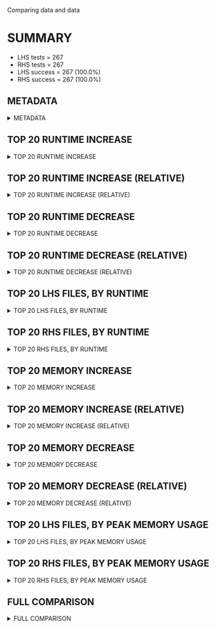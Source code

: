 Comparing data and data


# SUMMARY
- LHS tests = 267
- RHS tests = 267
- LHS success = 267  (100.0%)
- RHS success = 267  (100.0%)


## METADATA

<details><summary>METADATA</summary>

# LHS
<pre>
Ramon benchmark for Z3
-
Job description: 
Job tag: smt-sls-ufnia-sat
Z3 repo: https://github.com/Z3Prover/z3
Z3 commit: 04d0e9492b0066675c75fc5fb1df6b23b79607e5
Z3 branch: master
Z3 options: "-T:60 -v:2 -st tactic.default_tactic="(then simplify propagate-values solve-eqs simplify sls-smt)" model_validate=true sls.arith_use_clausal_lookahead=true"
Z3 inputs: inputs/QF_UFNIA_SAT
Z3 commit message: set log level of revert repair down to 3

Signed-off-by: Nikolaj Bjorner <nbjorner@microsoft.com>

</pre>
# RHS
<pre>
Ramon benchmark for Z3
-
Job description: 
Job tag: smt-sls-ufnia-sat
Z3 repo: https://github.com/Z3Prover/z3
Z3 commit: 04d0e9492b0066675c75fc5fb1df6b23b79607e5
Z3 branch: master
Z3 options: "-T:60 -v:2 -st tactic.default_tactic="(then simplify propagate-values solve-eqs simplify sls-smt)" model_validate=true sls.arith_use_clausal_lookahead=true"
Z3 inputs: inputs/QF_UFNIA_SAT
Z3 commit message: set log level of revert repair down to 3

Signed-off-by: Nikolaj Bjorner <nbjorner@microsoft.com>

</pre>
</details>


## TOP 20 RUNTIME INCREASE

<details><summary>TOP 20 RUNTIME INCREASE</summary>

|FILE                                                                                        |TIME_L     |TIME_R     |DIFF(s)    |DIFF(%)|
|-------------|-------------:|-------------:|--------------:|------------:|
|00002.smt2                                                                                  |   0.008s  |   0.008s  |   0.000s  | 0.0%|
|00003.smt2                                                                                  |   0.007s  |   0.007s  |   0.000s  | 0.0%|
|00005.smt2                                                                                  |   0.006s  |   0.006s  |   0.000s  | 0.0%|
|00018.smt2                                                                                  |   0.075s  |   0.075s  |   0.000s  | 0.0%|
|00020.smt2                                                                                  |   0.008s  |   0.008s  |   0.000s  | 0.0%|
|00035.smt2                                                                                  |   0.009s  |   0.009s  |   0.000s  | 0.0%|
|00085.smt2                                                                                  |   0.009s  |   0.009s  |   0.000s  | 0.0%|
|00102.smt2                                                                                  |   0.020s  |   0.020s  |   0.000s  | 0.0%|
|00104.smt2                                                                                  |   0.018s  |   0.018s  |   0.000s  | 0.0%|
|00105.smt2                                                                                  |   0.021s  |   0.021s  |   0.000s  | 0.0%|
|00149.smt2                                                                                  |   0.010s  |   0.010s  |   0.000s  | 0.0%|
|00194.smt2                                                                                  |   0.011s  |   0.011s  |   0.000s  | 0.0%|
|00235.smt2                                                                                  |   0.006s  |   0.006s  |   0.000s  | 0.0%|
|00243.smt2                                                                                  |   0.008s  |   0.008s  |   0.000s  | 0.0%|
|00247.smt2                                                                                  |   0.009s  |   0.009s  |   0.000s  | 0.0%|
|00249.smt2                                                                                  |   0.014s  |   0.014s  |   0.000s  | 0.0%|
|00251.smt2                                                                                  |   0.011s  |   0.011s  |   0.000s  | 0.0%|
|00294.smt2                                                                                  |   0.008s  |   0.008s  |   0.000s  | 0.0%|
|00304.smt2                                                                                  |   0.139s  |   0.139s  |   0.000s  | 0.0%|
|00314.smt2                                                                                  |   0.012s  |   0.012s  |   0.000s  | 0.0%|
</details>


## TOP 20 RUNTIME INCREASE (RELATIVE)

<details><summary>TOP 20 RUNTIME INCREASE (RELATIVE)</summary>

|FILE                                                                                        |TIME_L     |TIME_R     |DIFF(s)    |DIFF(%)|
|-------------|-------------:|-------------:|--------------:|------------:|
|00002.smt2                                                                                  |   0.008s  |   0.008s  |   0.000s  | 0.0%|
|00003.smt2                                                                                  |   0.007s  |   0.007s  |   0.000s  | 0.0%|
|00005.smt2                                                                                  |   0.006s  |   0.006s  |   0.000s  | 0.0%|
|00018.smt2                                                                                  |   0.075s  |   0.075s  |   0.000s  | 0.0%|
|00020.smt2                                                                                  |   0.008s  |   0.008s  |   0.000s  | 0.0%|
|00035.smt2                                                                                  |   0.009s  |   0.009s  |   0.000s  | 0.0%|
|00085.smt2                                                                                  |   0.009s  |   0.009s  |   0.000s  | 0.0%|
|00102.smt2                                                                                  |   0.020s  |   0.020s  |   0.000s  | 0.0%|
|00104.smt2                                                                                  |   0.018s  |   0.018s  |   0.000s  | 0.0%|
|00105.smt2                                                                                  |   0.021s  |   0.021s  |   0.000s  | 0.0%|
|00149.smt2                                                                                  |   0.010s  |   0.010s  |   0.000s  | 0.0%|
|00194.smt2                                                                                  |   0.011s  |   0.011s  |   0.000s  | 0.0%|
|00235.smt2                                                                                  |   0.006s  |   0.006s  |   0.000s  | 0.0%|
|00243.smt2                                                                                  |   0.008s  |   0.008s  |   0.000s  | 0.0%|
|00247.smt2                                                                                  |   0.009s  |   0.009s  |   0.000s  | 0.0%|
|00249.smt2                                                                                  |   0.014s  |   0.014s  |   0.000s  | 0.0%|
|00251.smt2                                                                                  |   0.011s  |   0.011s  |   0.000s  | 0.0%|
|00294.smt2                                                                                  |   0.008s  |   0.008s  |   0.000s  | 0.0%|
|00304.smt2                                                                                  |   0.139s  |   0.139s  |   0.000s  | 0.0%|
|00314.smt2                                                                                  |   0.012s  |   0.012s  |   0.000s  | 0.0%|
</details>


## TOP 20 RUNTIME DECREASE

<details><summary>TOP 20 RUNTIME DECREASE</summary>

|FILE                                                                                        |TIME_L     |TIME_R     |DIFF(s)    |DIFF(%)|
|-------------|-------------:|-------------:|--------------:|------------:|
|00002.smt2                                                                                  |   0.008s  |   0.008s  |   0.000s  | 0.0%|
|00003.smt2                                                                                  |   0.007s  |   0.007s  |   0.000s  | 0.0%|
|00005.smt2                                                                                  |   0.006s  |   0.006s  |   0.000s  | 0.0%|
|00018.smt2                                                                                  |   0.075s  |   0.075s  |   0.000s  | 0.0%|
|00020.smt2                                                                                  |   0.008s  |   0.008s  |   0.000s  | 0.0%|
|00035.smt2                                                                                  |   0.009s  |   0.009s  |   0.000s  | 0.0%|
|00085.smt2                                                                                  |   0.009s  |   0.009s  |   0.000s  | 0.0%|
|00102.smt2                                                                                  |   0.020s  |   0.020s  |   0.000s  | 0.0%|
|00104.smt2                                                                                  |   0.018s  |   0.018s  |   0.000s  | 0.0%|
|00105.smt2                                                                                  |   0.021s  |   0.021s  |   0.000s  | 0.0%|
|00149.smt2                                                                                  |   0.010s  |   0.010s  |   0.000s  | 0.0%|
|00194.smt2                                                                                  |   0.011s  |   0.011s  |   0.000s  | 0.0%|
|00235.smt2                                                                                  |   0.006s  |   0.006s  |   0.000s  | 0.0%|
|00243.smt2                                                                                  |   0.008s  |   0.008s  |   0.000s  | 0.0%|
|00247.smt2                                                                                  |   0.009s  |   0.009s  |   0.000s  | 0.0%|
|00249.smt2                                                                                  |   0.014s  |   0.014s  |   0.000s  | 0.0%|
|00251.smt2                                                                                  |   0.011s  |   0.011s  |   0.000s  | 0.0%|
|00294.smt2                                                                                  |   0.008s  |   0.008s  |   0.000s  | 0.0%|
|00304.smt2                                                                                  |   0.139s  |   0.139s  |   0.000s  | 0.0%|
|00314.smt2                                                                                  |   0.012s  |   0.012s  |   0.000s  | 0.0%|
</details>


## TOP 20 RUNTIME DECREASE (RELATIVE)

<details><summary>TOP 20 RUNTIME DECREASE (RELATIVE)</summary>

|FILE                                                                                        |TIME_L     |TIME_R     |DIFF(s)    |DIFF(%)|
|-------------|-------------:|-------------:|--------------:|------------:|
|00002.smt2                                                                                  |   0.008s  |   0.008s  |   0.000s  | 0.0%|
|00003.smt2                                                                                  |   0.007s  |   0.007s  |   0.000s  | 0.0%|
|00005.smt2                                                                                  |   0.006s  |   0.006s  |   0.000s  | 0.0%|
|00018.smt2                                                                                  |   0.075s  |   0.075s  |   0.000s  | 0.0%|
|00020.smt2                                                                                  |   0.008s  |   0.008s  |   0.000s  | 0.0%|
|00035.smt2                                                                                  |   0.009s  |   0.009s  |   0.000s  | 0.0%|
|00085.smt2                                                                                  |   0.009s  |   0.009s  |   0.000s  | 0.0%|
|00102.smt2                                                                                  |   0.020s  |   0.020s  |   0.000s  | 0.0%|
|00104.smt2                                                                                  |   0.018s  |   0.018s  |   0.000s  | 0.0%|
|00105.smt2                                                                                  |   0.021s  |   0.021s  |   0.000s  | 0.0%|
|00149.smt2                                                                                  |   0.010s  |   0.010s  |   0.000s  | 0.0%|
|00194.smt2                                                                                  |   0.011s  |   0.011s  |   0.000s  | 0.0%|
|00235.smt2                                                                                  |   0.006s  |   0.006s  |   0.000s  | 0.0%|
|00243.smt2                                                                                  |   0.008s  |   0.008s  |   0.000s  | 0.0%|
|00247.smt2                                                                                  |   0.009s  |   0.009s  |   0.000s  | 0.0%|
|00249.smt2                                                                                  |   0.014s  |   0.014s  |   0.000s  | 0.0%|
|00251.smt2                                                                                  |   0.011s  |   0.011s  |   0.000s  | 0.0%|
|00294.smt2                                                                                  |   0.008s  |   0.008s  |   0.000s  | 0.0%|
|00304.smt2                                                                                  |   0.139s  |   0.139s  |   0.000s  | 0.0%|
|00314.smt2                                                                                  |   0.012s  |   0.012s  |   0.000s  | 0.0%|
</details>


## TOP 20 LHS FILES, BY RUNTIME

<details><summary>TOP 20 LHS FILES, BY RUNTIME</summary>

|FILE                                                                                       |TIME     |MEM        |
|------------|----------:|---------:|
|int_check_eq_bvshl0_rtl.smt2                                                               |  60.071s |19.048MiB|
|int_check_ne_bvudiv0_ltr_inv_g.smt2                                                        |  60.017s |18.8MiB|
|int_check_bvule_bvashr1_ltr_inv_g.smt2                                                     |  60.004s |19.068MiB|
|int_check_bvult_bvashr0_ltr_inv_g.smt2                                                     |  60.003s |19.072MiB|
|qf_muldivrem_876_values_0.smt2                                                             |  60.003s |19.056MiB|
|int_check_bvslt_bvand_rtl.smt2                                                             |  60.002s |18.808MiB|
|int_check_bvsge_bvurem1_rtl.smt2                                                           |  60.002s |18.888MiB|
|int_check_bvugt_bvlshr1_rtl.smt2                                                           |  60.002s |18.788MiB|
|int_check_bvult_bvlshr1_ltr_inv_g.smt2                                                     |  60.001s |18.768MiB|
|int_check_ne_bvurem0_ltr_inv_g.smt2                                                        |  60.001s |18.904MiB|
|int_check_bvsge_bvashr0_rtl.smt2                                                           |  60.001s |18.916MiB|
|int_check_bvslt_bvshl0_rtl.smt2                                                            |  60.000s |18.844MiB|
|int_check_bvsgt_bvmul_rtl.smt2                                                             |  60.000s |18.856MiB|
|qf_Select_740_values_0.smt2                                                                |  60.000s |18.82MiB|
|qf_AndOrXor_732-2_values_0.smt2                                                            |  60.000s |19.012MiB|
|int_check_bvslt_bvlshr1_ltr_inv_g.smt2                                                     |  60.000s |19.072MiB|
|int_check_bvsge_bvadd_ltr_inv_r.smt2                                                       |  60.000s |18.82MiB|
|int_check_bvsgt_bvashr1_rtl.smt2                                                           |  60.000s |18.868MiB|
|int_check_bvsge_bvurem0_ltr_inv_g.smt2                                                     |  60.000s |18.788MiB|
|qf_Select_433_values_0.smt2                                                                |  60.000s |19.036MiB|
</details>


## TOP 20 RHS FILES, BY RUNTIME

<details><summary>TOP 20 RHS FILES, BY RUNTIME</summary>

|FILE                                                                                       |TIME     |MEM        |
|------------|----------:|---------:|
|int_check_eq_bvshl0_rtl.smt2                                                               |  60.071s |19.048MiB|
|int_check_ne_bvudiv0_ltr_inv_g.smt2                                                        |  60.017s |18.8MiB|
|int_check_bvule_bvashr1_ltr_inv_g.smt2                                                     |  60.004s |19.068MiB|
|int_check_bvult_bvashr0_ltr_inv_g.smt2                                                     |  60.003s |19.072MiB|
|qf_muldivrem_876_values_0.smt2                                                             |  60.003s |19.056MiB|
|int_check_bvslt_bvand_rtl.smt2                                                             |  60.002s |18.808MiB|
|int_check_bvsge_bvurem1_rtl.smt2                                                           |  60.002s |18.888MiB|
|int_check_bvugt_bvlshr1_rtl.smt2                                                           |  60.002s |18.788MiB|
|int_check_bvult_bvlshr1_ltr_inv_g.smt2                                                     |  60.001s |18.768MiB|
|int_check_ne_bvurem0_ltr_inv_g.smt2                                                        |  60.001s |18.904MiB|
|int_check_bvsge_bvashr0_rtl.smt2                                                           |  60.001s |18.916MiB|
|int_check_bvslt_bvshl0_rtl.smt2                                                            |  60.000s |18.844MiB|
|int_check_bvsgt_bvmul_rtl.smt2                                                             |  60.000s |18.856MiB|
|qf_Select_740_values_0.smt2                                                                |  60.000s |18.82MiB|
|qf_AndOrXor_732-2_values_0.smt2                                                            |  60.000s |19.012MiB|
|int_check_bvslt_bvlshr1_ltr_inv_g.smt2                                                     |  60.000s |19.072MiB|
|int_check_bvsge_bvadd_ltr_inv_r.smt2                                                       |  60.000s |18.82MiB|
|int_check_bvsgt_bvashr1_rtl.smt2                                                           |  60.000s |18.868MiB|
|int_check_bvsge_bvurem0_ltr_inv_g.smt2                                                     |  60.000s |18.788MiB|
|qf_Select_433_values_0.smt2                                                                |  60.000s |19.036MiB|
</details>


## TOP 20 MEMORY INCREASE

<details><summary>TOP 20 MEMORY INCREASE</summary>

|FILE                                                                                        |MEM_L         |MEM_R         |DIFF            |DIFF(%)|
|-------------|-------------:|-------------:|--------------:|------------:|
|00002.smt2                                                                                  |18.9MiB|18.9MiB|0B| 0.0%|
|00003.smt2                                                                                  |18.38MiB|18.38MiB|0B| 0.0%|
|00005.smt2                                                                                  |18.488MiB|18.488MiB|0B| 0.0%|
|00018.smt2                                                                                  |22.408MiB|22.408MiB|0B| 0.0%|
|00020.smt2                                                                                  |18.892MiB|18.892MiB|0B| 0.0%|
|00035.smt2                                                                                  |18.768MiB|18.768MiB|0B| 0.0%|
|00085.smt2                                                                                  |18.5MiB|18.5MiB|0B| 0.0%|
|00102.smt2                                                                                  |18.764MiB|18.764MiB|0B| 0.0%|
|00104.smt2                                                                                  |19.82MiB|19.82MiB|0B| 0.0%|
|00105.smt2                                                                                  |20.116MiB|20.116MiB|0B| 0.0%|
|00149.smt2                                                                                  |18.892MiB|18.892MiB|0B| 0.0%|
|00194.smt2                                                                                  |19.236MiB|19.236MiB|0B| 0.0%|
|00235.smt2                                                                                  |18.496MiB|18.496MiB|0B| 0.0%|
|00243.smt2                                                                                  |18.476MiB|18.476MiB|0B| 0.0%|
|00247.smt2                                                                                  |18.512MiB|18.512MiB|0B| 0.0%|
|00249.smt2                                                                                  |19.456MiB|19.456MiB|0B| 0.0%|
|00251.smt2                                                                                  |19.092MiB|19.092MiB|0B| 0.0%|
|00294.smt2                                                                                  |18.68MiB|18.68MiB|0B| 0.0%|
|00304.smt2                                                                                  |21.024MiB|21.024MiB|0B| 0.0%|
|00314.smt2                                                                                  |19.788MiB|19.788MiB|0B| 0.0%|
</details>


## TOP 20 MEMORY INCREASE (RELATIVE)

<details><summary>TOP 20 MEMORY INCREASE (RELATIVE)</summary>

|FILE                                                                                        |MEM_L         |MEM_R         |DIFF            |DIFF(%)|
|-------------|-------------:|-------------:|--------------:|------------:|
|00002.smt2                                                                                  |18.9MiB|18.9MiB|0B| 0.0%|
|00003.smt2                                                                                  |18.38MiB|18.38MiB|0B| 0.0%|
|00005.smt2                                                                                  |18.488MiB|18.488MiB|0B| 0.0%|
|00018.smt2                                                                                  |22.408MiB|22.408MiB|0B| 0.0%|
|00020.smt2                                                                                  |18.892MiB|18.892MiB|0B| 0.0%|
|00035.smt2                                                                                  |18.768MiB|18.768MiB|0B| 0.0%|
|00085.smt2                                                                                  |18.5MiB|18.5MiB|0B| 0.0%|
|00102.smt2                                                                                  |18.764MiB|18.764MiB|0B| 0.0%|
|00104.smt2                                                                                  |19.82MiB|19.82MiB|0B| 0.0%|
|00105.smt2                                                                                  |20.116MiB|20.116MiB|0B| 0.0%|
|00149.smt2                                                                                  |18.892MiB|18.892MiB|0B| 0.0%|
|00194.smt2                                                                                  |19.236MiB|19.236MiB|0B| 0.0%|
|00235.smt2                                                                                  |18.496MiB|18.496MiB|0B| 0.0%|
|00243.smt2                                                                                  |18.476MiB|18.476MiB|0B| 0.0%|
|00247.smt2                                                                                  |18.512MiB|18.512MiB|0B| 0.0%|
|00249.smt2                                                                                  |19.456MiB|19.456MiB|0B| 0.0%|
|00251.smt2                                                                                  |19.092MiB|19.092MiB|0B| 0.0%|
|00294.smt2                                                                                  |18.68MiB|18.68MiB|0B| 0.0%|
|00304.smt2                                                                                  |21.024MiB|21.024MiB|0B| 0.0%|
|00314.smt2                                                                                  |19.788MiB|19.788MiB|0B| 0.0%|
</details>


## TOP 20 MEMORY DECREASE

<details><summary>TOP 20 MEMORY DECREASE</summary>

|FILE                                                                                        |MEM_L         |MEM_R         |DIFF            |DIFF(%)|
|-------------|-------------:|-------------:|--------------:|------------:|
|00002.smt2                                                                                  |18.9MiB|18.9MiB|0B| 0.0%|
|00003.smt2                                                                                  |18.38MiB|18.38MiB|0B| 0.0%|
|00005.smt2                                                                                  |18.488MiB|18.488MiB|0B| 0.0%|
|00018.smt2                                                                                  |22.408MiB|22.408MiB|0B| 0.0%|
|00020.smt2                                                                                  |18.892MiB|18.892MiB|0B| 0.0%|
|00035.smt2                                                                                  |18.768MiB|18.768MiB|0B| 0.0%|
|00085.smt2                                                                                  |18.5MiB|18.5MiB|0B| 0.0%|
|00102.smt2                                                                                  |18.764MiB|18.764MiB|0B| 0.0%|
|00104.smt2                                                                                  |19.82MiB|19.82MiB|0B| 0.0%|
|00105.smt2                                                                                  |20.116MiB|20.116MiB|0B| 0.0%|
|00149.smt2                                                                                  |18.892MiB|18.892MiB|0B| 0.0%|
|00194.smt2                                                                                  |19.236MiB|19.236MiB|0B| 0.0%|
|00235.smt2                                                                                  |18.496MiB|18.496MiB|0B| 0.0%|
|00243.smt2                                                                                  |18.476MiB|18.476MiB|0B| 0.0%|
|00247.smt2                                                                                  |18.512MiB|18.512MiB|0B| 0.0%|
|00249.smt2                                                                                  |19.456MiB|19.456MiB|0B| 0.0%|
|00251.smt2                                                                                  |19.092MiB|19.092MiB|0B| 0.0%|
|00294.smt2                                                                                  |18.68MiB|18.68MiB|0B| 0.0%|
|00304.smt2                                                                                  |21.024MiB|21.024MiB|0B| 0.0%|
|00314.smt2                                                                                  |19.788MiB|19.788MiB|0B| 0.0%|
</details>


## TOP 20 MEMORY DECREASE (RELATIVE)

<details><summary>TOP 20 MEMORY DECREASE (RELATIVE)</summary>

|FILE                                                                                        |MEM_L         |MEM_R         |DIFF            |DIFF(%)|
|-------------|-------------:|-------------:|--------------:|------------:|
|00002.smt2                                                                                  |18.9MiB|18.9MiB|0B| 0.0%|
|00003.smt2                                                                                  |18.38MiB|18.38MiB|0B| 0.0%|
|00005.smt2                                                                                  |18.488MiB|18.488MiB|0B| 0.0%|
|00018.smt2                                                                                  |22.408MiB|22.408MiB|0B| 0.0%|
|00020.smt2                                                                                  |18.892MiB|18.892MiB|0B| 0.0%|
|00035.smt2                                                                                  |18.768MiB|18.768MiB|0B| 0.0%|
|00085.smt2                                                                                  |18.5MiB|18.5MiB|0B| 0.0%|
|00102.smt2                                                                                  |18.764MiB|18.764MiB|0B| 0.0%|
|00104.smt2                                                                                  |19.82MiB|19.82MiB|0B| 0.0%|
|00105.smt2                                                                                  |20.116MiB|20.116MiB|0B| 0.0%|
|00149.smt2                                                                                  |18.892MiB|18.892MiB|0B| 0.0%|
|00194.smt2                                                                                  |19.236MiB|19.236MiB|0B| 0.0%|
|00235.smt2                                                                                  |18.496MiB|18.496MiB|0B| 0.0%|
|00243.smt2                                                                                  |18.476MiB|18.476MiB|0B| 0.0%|
|00247.smt2                                                                                  |18.512MiB|18.512MiB|0B| 0.0%|
|00249.smt2                                                                                  |19.456MiB|19.456MiB|0B| 0.0%|
|00251.smt2                                                                                  |19.092MiB|19.092MiB|0B| 0.0%|
|00294.smt2                                                                                  |18.68MiB|18.68MiB|0B| 0.0%|
|00304.smt2                                                                                  |21.024MiB|21.024MiB|0B| 0.0%|
|00314.smt2                                                                                  |19.788MiB|19.788MiB|0B| 0.0%|
</details>


## TOP 20 LHS FILES, BY PEAK MEMORY USAGE

<details><summary>TOP 20 LHS FILES, BY PEAK MEMORY USAGE</summary>

|FILE                                                                                       |TIME     |MEM        |
|------------|----------:|---------:|
|00793.smt2                                                                                 |   0.207s |54.168MiB|
|00413.smt2                                                                                 |   0.487s |35.648MiB|
|00402.smt2                                                                                 |   0.070s |23.184MiB|
|00018.smt2                                                                                 |   0.075s |22.408MiB|
|00304.smt2                                                                                 |   0.139s |21.024MiB|
|00415.smt2                                                                                 |   0.015s |20.564MiB|
|00105.smt2                                                                                 |   0.021s |20.116MiB|
|00428.smt2                                                                                 |   0.021s |20.004MiB|
|00104.smt2                                                                                 |   0.018s |19.82MiB|
|00314.smt2                                                                                 |   0.012s |19.788MiB|
|00379.smt2                                                                                 |   0.012s |19.672MiB|
|00249.smt2                                                                                 |   0.014s |19.456MiB|
|qf_Select_423_values_57.smt2                                                               |   0.011s |19.256MiB|
|00194.smt2                                                                                 |   0.011s |19.236MiB|
|int_check_bvslt_bvashr1_ltr_inv_g.smt2                                                     |  59.999s |19.108MiB|
|int_check_bvsgt_bvudiv0_rtl.smt2                                                           |  59.999s |19.092MiB|
|00251.smt2                                                                                 |   0.011s |19.092MiB|
|int_check_bvsle_bvashr1_ltr_inv_g.smt2                                                     |  59.995s |19.088MiB|
|int_check_bvsle_bvlshr1_ltr_inv_g.smt2                                                     |  59.963s |19.08MiB|
|int_check_bvslt_bvudiv1_rtl.smt2                                                           |  59.989s |19.076MiB|
</details>


## TOP 20 RHS FILES, BY PEAK MEMORY USAGE

<details><summary>TOP 20 RHS FILES, BY PEAK MEMORY USAGE</summary>

|FILE                                                                                       |TIME     |MEM        |
|------------|----------:|---------:|
|00793.smt2                                                                                 |   0.207s |54.168MiB|
|00413.smt2                                                                                 |   0.487s |35.648MiB|
|00402.smt2                                                                                 |   0.070s |23.184MiB|
|00018.smt2                                                                                 |   0.075s |22.408MiB|
|00304.smt2                                                                                 |   0.139s |21.024MiB|
|00415.smt2                                                                                 |   0.015s |20.564MiB|
|00105.smt2                                                                                 |   0.021s |20.116MiB|
|00428.smt2                                                                                 |   0.021s |20.004MiB|
|00104.smt2                                                                                 |   0.018s |19.82MiB|
|00314.smt2                                                                                 |   0.012s |19.788MiB|
|00379.smt2                                                                                 |   0.012s |19.672MiB|
|00249.smt2                                                                                 |   0.014s |19.456MiB|
|qf_Select_423_values_57.smt2                                                               |   0.011s |19.256MiB|
|00194.smt2                                                                                 |   0.011s |19.236MiB|
|int_check_bvslt_bvashr1_ltr_inv_g.smt2                                                     |  59.999s |19.108MiB|
|int_check_bvsgt_bvudiv0_rtl.smt2                                                           |  59.999s |19.092MiB|
|00251.smt2                                                                                 |   0.011s |19.092MiB|
|int_check_bvsle_bvashr1_ltr_inv_g.smt2                                                     |  59.995s |19.088MiB|
|int_check_bvsle_bvlshr1_ltr_inv_g.smt2                                                     |  59.963s |19.08MiB|
|int_check_bvslt_bvudiv1_rtl.smt2                                                           |  59.989s |19.076MiB|
</details>


## FULL COMPARISON

<details><summary>FULL COMPARISON</summary>

|FILE                                                                                        |TIME_L     |TIME_R     |DIFF(s)    |DIFF(%)|
|-------------|-------------:|-------------:|--------------:|------------:|
|00002.smt2                                                                                  |   0.008s  |   0.008s  |   0.000s  | 0.0%|
|00003.smt2                                                                                  |   0.007s  |   0.007s  |   0.000s  | 0.0%|
|00005.smt2                                                                                  |   0.006s  |   0.006s  |   0.000s  | 0.0%|
|00018.smt2                                                                                  |   0.075s  |   0.075s  |   0.000s  | 0.0%|
|00020.smt2                                                                                  |   0.008s  |   0.008s  |   0.000s  | 0.0%|
|00035.smt2                                                                                  |   0.009s  |   0.009s  |   0.000s  | 0.0%|
|00085.smt2                                                                                  |   0.009s  |   0.009s  |   0.000s  | 0.0%|
|00102.smt2                                                                                  |   0.020s  |   0.020s  |   0.000s  | 0.0%|
|00104.smt2                                                                                  |   0.018s  |   0.018s  |   0.000s  | 0.0%|
|00105.smt2                                                                                  |   0.021s  |   0.021s  |   0.000s  | 0.0%|
|00149.smt2                                                                                  |   0.010s  |   0.010s  |   0.000s  | 0.0%|
|00194.smt2                                                                                  |   0.011s  |   0.011s  |   0.000s  | 0.0%|
|00235.smt2                                                                                  |   0.006s  |   0.006s  |   0.000s  | 0.0%|
|00243.smt2                                                                                  |   0.008s  |   0.008s  |   0.000s  | 0.0%|
|00247.smt2                                                                                  |   0.009s  |   0.009s  |   0.000s  | 0.0%|
|00249.smt2                                                                                  |   0.014s  |   0.014s  |   0.000s  | 0.0%|
|00251.smt2                                                                                  |   0.011s  |   0.011s  |   0.000s  | 0.0%|
|00294.smt2                                                                                  |   0.008s  |   0.008s  |   0.000s  | 0.0%|
|00304.smt2                                                                                  |   0.139s  |   0.139s  |   0.000s  | 0.0%|
|00314.smt2                                                                                  |   0.012s  |   0.012s  |   0.000s  | 0.0%|
|00324.smt2                                                                                  |   0.009s  |   0.009s  |   0.000s  | 0.0%|
|00379.smt2                                                                                  |   0.012s  |   0.012s  |   0.000s  | 0.0%|
|00402.smt2                                                                                  |   0.070s  |   0.070s  |   0.000s  | 0.0%|
|00413.smt2                                                                                  |   0.487s  |   0.487s  |   0.000s  | 0.0%|
|00415.smt2                                                                                  |   0.015s  |   0.015s  |   0.000s  | 0.0%|
|00428.smt2                                                                                  |   0.021s  |   0.021s  |   0.000s  | 0.0%|
|00793.smt2                                                                                  |   0.207s  |   0.207s  |   0.000s  | 0.0%|
|00967.smt2                                                                                  |   0.006s  |   0.006s  |   0.000s  | 0.0%|
|01052.smt2                                                                                  |   0.007s  |   0.007s  |   0.000s  | 0.0%|
|int_check_bvsge_bvadd_ltr_inv_r.smt2                                                        |  60.000s  |  60.000s  |   0.000s  | 0.0%|
|int_check_bvsge_bvand_ltr_inv_g.smt2                                                        |   0.008s  |   0.008s  |   0.000s  | 0.0%|
|int_check_bvsge_bvand_rtl.smt2                                                              |   0.009s  |   0.009s  |   0.000s  | 0.0%|
|int_check_bvsge_bvashr0_ltr_inv_g.smt2                                                      |  59.997s  |  59.997s  |   0.000s  | 0.0%|
|int_check_bvsge_bvashr0_rtl.smt2                                                            |  60.001s  |  60.001s  |   0.000s  | 0.0%|
|int_check_bvsge_bvashr1_ltr_inv_g.smt2                                                      |  59.988s  |  59.988s  |   0.000s  | 0.0%|
|int_check_bvsge_bvlshr0_ltr_inv_r.smt2                                                      |  58.950s  |  58.950s  |   0.000s  | 0.0%|
|int_check_bvsge_bvlshr1_rtl.smt2                                                            |  59.987s  |  59.987s  |   0.000s  | 0.0%|
|int_check_bvsge_bvmul_rtl.smt2                                                              |  59.999s  |  59.999s  |   0.000s  | 0.0%|
|int_check_bvsge_bvnot_ltr_inv_g.smt2                                                        |   0.008s  |   0.008s  |   0.000s  | 0.0%|
|int_check_bvsge_bvor_ltr_inv_g.smt2                                                         |   0.007s  |   0.007s  |   0.000s  | 0.0%|
|int_check_bvsge_bvor_rtl.smt2                                                               |   0.009s  |   0.009s  |   0.000s  | 0.0%|
|int_check_bvsge_bvshl0_ltr_inv_g.smt2                                                       |  59.989s  |  59.989s  |   0.000s  | 0.0%|
|int_check_bvsge_bvshl0_rtl.smt2                                                             |   0.009s  |   0.009s  |   0.000s  | 0.0%|
|int_check_bvsge_bvudiv0_rtl.smt2                                                            |  59.993s  |  59.993s  |   0.000s  | 0.0%|
|int_check_bvsge_bvurem0_ltr_inv_g.smt2                                                      |  60.000s  |  60.000s  |   0.000s  | 0.0%|
|int_check_bvsge_bvurem0_rtl.smt2                                                            |  59.996s  |  59.996s  |   0.000s  | 0.0%|
|int_check_bvsge_bvurem1_rtl.smt2                                                            |  60.002s  |  60.002s  |   0.000s  | 0.0%|
|int_check_bvsgt_bvadd_ltr_inv_g.smt2                                                        |   0.010s  |   0.010s  |   0.000s  | 0.0%|
|int_check_bvsgt_bvadd_ltr_inv_r.smt2                                                        |   0.009s  |   0.009s  |   0.000s  | 0.0%|
|int_check_bvsgt_bvand_ltr_inv_g.smt2                                                        |   0.007s  |   0.007s  |   0.000s  | 0.0%|
|int_check_bvsgt_bvand_rtl.smt2                                                              |   0.008s  |   0.008s  |   0.000s  | 0.0%|
|int_check_bvsgt_bvashr0_ltr_inv_g.smt2                                                      |  59.998s  |  59.998s  |   0.000s  | 0.0%|
|int_check_bvsgt_bvashr1_rtl.smt2                                                            |  60.000s  |  60.000s  |   0.000s  | 0.0%|
|int_check_bvsgt_bvlshr0_ltr_inv_r.smt2                                                      |  59.998s  |  59.998s  |   0.000s  | 0.0%|
|int_check_bvsgt_bvmul_rtl.smt2                                                              |  60.000s  |  60.000s  |   0.000s  | 0.0%|
|int_check_bvsgt_bvneg_ltr_inv_g.smt2                                                        |   0.012s  |   0.012s  |   0.000s  | 0.0%|
|int_check_bvsgt_bvneg_rtl.smt2                                                              |   0.007s  |   0.007s  |   0.000s  | 0.0%|
|int_check_bvsgt_bvnot_ltr_inv_g.smt2                                                        |   0.008s  |   0.008s  |   0.000s  | 0.0%|
|int_check_bvsgt_bvnot_rtl.smt2                                                              |   0.007s  |   0.007s  |   0.000s  | 0.0%|
|int_check_bvsgt_bvor_ltr_inv_g.smt2                                                         |   0.009s  |   0.009s  |   0.000s  | 0.0%|
|int_check_bvsgt_bvor_rtl.smt2                                                               |   0.008s  |   0.008s  |   0.000s  | 0.0%|
|int_check_bvsgt_bvudiv0_rtl.smt2                                                            |  59.999s  |  59.999s  |   0.000s  | 0.0%|
|int_check_bvsgt_bvudiv1_rtl.smt2                                                            |  59.993s  |  59.993s  |   0.000s  | 0.0%|
|int_check_bvsgt_bvurem0_ltr_inv_g.smt2                                                      |   0.008s  |   0.008s  |   0.000s  | 0.0%|
|int_check_bvsgt_bvurem1_ltr_inv_g.smt2                                                      |   0.017s  |   0.017s  |   0.000s  | 0.0%|
|int_check_bvsle_bvadd_ltr_inv_r.smt2                                                        |   0.008s  |   0.008s  |   0.000s  | 0.0%|
|int_check_bvsle_bvand_ltr_inv_g.smt2                                                        |   0.007s  |   0.007s  |   0.000s  | 0.0%|
|int_check_bvsle_bvand_rtl.smt2                                                              |   0.007s  |   0.007s  |   0.000s  | 0.0%|
|int_check_bvsle_bvashr1_ltr_inv_g.smt2                                                      |  59.995s  |  59.995s  |   0.000s  | 0.0%|
|int_check_bvsle_bvlshr0_rtl.smt2                                                            |  59.999s  |  59.999s  |   0.000s  | 0.0%|
|int_check_bvsle_bvlshr1_ltr_inv_g.smt2                                                      |  59.963s  |  59.963s  |   0.000s  | 0.0%|
|int_check_bvsle_bvlshr1_rtl.smt2                                                            |  59.987s  |  59.987s  |   0.000s  | 0.0%|
|int_check_bvsle_bvneg_ltr_inv_g.smt2                                                        |   0.008s  |   0.008s  |   0.000s  | 0.0%|
|int_check_bvsle_bvnot_ltr_inv_g.smt2                                                        |   0.012s  |   0.012s  |   0.000s  | 0.0%|
|int_check_bvsle_bvor_ltr_inv_g.smt2                                                         |   0.012s  |   0.012s  |   0.000s  | 0.0%|
|int_check_bvsle_bvor_rtl.smt2                                                               |   0.006s  |   0.006s  |   0.000s  | 0.0%|
|int_check_bvsle_bvshl0_rtl.smt2                                                             |   0.007s  |   0.007s  |   0.000s  | 0.0%|
|int_check_bvsle_bvshl1_rtl.smt2                                                             |  59.973s  |  59.973s  |   0.000s  | 0.0%|
|int_check_bvsle_bvudiv0_ltr_inv_g.smt2                                                      |  59.999s  |  59.999s  |   0.000s  | 0.0%|
|int_check_bvsle_bvudiv1_rtl.smt2                                                            |  59.998s  |  59.998s  |   0.000s  | 0.0%|
|int_check_bvsle_bvurem0_ltr_inv_g.smt2                                                      |   0.007s  |   0.007s  |   0.000s  | 0.0%|
|int_check_bvsle_bvurem0_rtl.smt2                                                            |   0.007s  |   0.007s  |   0.000s  | 0.0%|
|int_check_bvsle_bvurem1_ltr_inv_r.smt2                                                      |   0.010s  |   0.010s  |   0.000s  | 0.0%|
|int_check_bvsle_bvurem1_rtl.smt2                                                            |  59.983s  |  59.983s  |   0.000s  | 0.0%|
|int_check_bvslt_bvadd_ltr_inv_g.smt2                                                        |   0.016s  |   0.016s  |   0.000s  | 0.0%|
|int_check_bvslt_bvadd_ltr_inv_r.smt2                                                        |   0.008s  |   0.008s  |   0.000s  | 0.0%|
|int_check_bvslt_bvadd_rtl.smt2                                                              |  59.816s  |  59.816s  |   0.000s  | 0.0%|
|int_check_bvslt_bvand_ltr_inv_g.smt2                                                        |  59.983s  |  59.983s  |   0.000s  | 0.0%|
|int_check_bvslt_bvand_rtl.smt2                                                              |  60.002s  |  60.002s  |   0.000s  | 0.0%|
|int_check_bvslt_bvashr1_ltr_inv_g.smt2                                                      |  59.999s  |  59.999s  |   0.000s  | 0.0%|
|int_check_bvslt_bvlshr1_ltr_inv_g.smt2                                                      |  60.000s  |  60.000s  |   0.000s  | 0.0%|
|int_check_bvslt_bvlshr1_rtl.smt2                                                            |  59.981s  |  59.981s  |   0.000s  | 0.0%|
|int_check_bvslt_bvmul_rtl.smt2                                                              |  59.997s  |  59.997s  |   0.000s  | 0.0%|
|int_check_bvslt_bvneg_ltr_inv_g.smt2                                                        |   0.007s  |   0.007s  |   0.000s  | 0.0%|
|int_check_bvslt_bvneg_rtl.smt2                                                              |  59.982s  |  59.982s  |   0.000s  | 0.0%|
|int_check_bvslt_bvnot_ltr_inv_g.smt2                                                        |   0.007s  |   0.007s  |   0.000s  | 0.0%|
|int_check_bvslt_bvnot_rtl.smt2                                                              |   0.007s  |   0.007s  |   0.000s  | 0.0%|
|int_check_bvslt_bvor_ltr_inv_g.smt2                                                         |  59.995s  |  59.995s  |   0.000s  | 0.0%|
|int_check_bvslt_bvor_rtl.smt2                                                               |  59.911s  |  59.911s  |   0.000s  | 0.0%|
|int_check_bvslt_bvshl0_rtl.smt2                                                             |  60.000s  |  60.000s  |   0.000s  | 0.0%|
|int_check_bvslt_bvshl1_rtl.smt2                                                             |  59.999s  |  59.999s  |   0.000s  | 0.0%|
|int_check_bvslt_bvudiv0_rtl.smt2                                                            |  59.984s  |  59.984s  |   0.000s  | 0.0%|
|int_check_bvslt_bvudiv1_rtl.smt2                                                            |  59.989s  |  59.989s  |   0.000s  | 0.0%|
|int_check_bvslt_bvurem0_ltr_inv_r.smt2                                                      |   0.015s  |   0.015s  |   0.000s  | 0.0%|
|int_check_bvslt_bvurem0_rtl.smt2                                                            |   0.010s  |   0.010s  |   0.000s  | 0.0%|
|int_check_bvslt_bvurem1_ltr_inv_g.smt2                                                      |  59.888s  |  59.888s  |   0.000s  | 0.0%|
|int_check_bvslt_bvurem1_rtl.smt2                                                            |  59.975s  |  59.975s  |   0.000s  | 0.0%|
|int_check_bvuge_bvand_ltr_inv_g.smt2                                                        |   0.007s  |   0.007s  |   0.000s  | 0.0%|
|int_check_bvuge_bvand_rtl.smt2                                                              |   0.008s  |   0.008s  |   0.000s  | 0.0%|
|int_check_bvuge_bvashr0_ltr_inv_g.smt2                                                      |  60.000s  |  60.000s  |   0.000s  | 0.0%|
|int_check_bvuge_bvlshr0_ltr_inv_g.smt2                                                      |  59.989s  |  59.989s  |   0.000s  | 0.0%|
|int_check_bvuge_bvlshr0_rtl.smt2                                                            |  59.986s  |  59.986s  |   0.000s  | 0.0%|
|int_check_bvuge_bvlshr1_rtl.smt2                                                            |  59.539s  |  59.539s  |   0.000s  | 0.0%|
|int_check_bvuge_bvmul_rtl.smt2                                                              |  59.997s  |  59.997s  |   0.000s  | 0.0%|
|int_check_bvuge_bvor_ltr_inv_g.smt2                                                         |   0.008s  |   0.008s  |   0.000s  | 0.0%|
|int_check_bvuge_bvudiv0_rtl.smt2                                                            |   0.014s  |   0.014s  |   0.000s  | 0.0%|
|int_check_bvuge_bvurem1_ltr_inv_g.smt2                                                      |  60.000s  |  60.000s  |   0.000s  | 0.0%|
|int_check_bvuge_bvurem1_rtl.smt2                                                            |  60.000s  |  60.000s  |   0.000s  | 0.0%|
|int_check_bvugt_bvand_ltr_inv_g.smt2                                                        |   0.007s  |   0.007s  |   0.000s  | 0.0%|
|int_check_bvugt_bvand_rtl.smt2                                                              |   0.007s  |   0.007s  |   0.000s  | 0.0%|
|int_check_bvugt_bvlshr0_rtl.smt2                                                            |  59.996s  |  59.996s  |   0.000s  | 0.0%|
|int_check_bvugt_bvlshr1_rtl.smt2                                                            |  60.002s  |  60.002s  |   0.000s  | 0.0%|
|int_check_bvugt_bvmul_rtl.smt2                                                              |  59.974s  |  59.974s  |   0.000s  | 0.0%|
|int_check_bvugt_bvor_ltr_inv_g.smt2                                                         |   0.012s  |   0.012s  |   0.000s  | 0.0%|
|int_check_bvugt_bvor_rtl.smt2                                                               |   0.008s  |   0.008s  |   0.000s  | 0.0%|
|int_check_bvugt_bvshl0_rtl.smt2                                                             |  59.948s  |  59.948s  |   0.000s  | 0.0%|
|int_check_bvule_bvand_ltr_inv_g.smt2                                                        |   0.006s  |   0.006s  |   0.000s  | 0.0%|
|int_check_bvule_bvashr0_ltr_inv_g.smt2                                                      |  59.997s  |  59.997s  |   0.000s  | 0.0%|
|int_check_bvule_bvashr1_ltr_inv_g.smt2                                                      |  60.004s  |  60.004s  |   0.000s  | 0.0%|
|int_check_bvule_bvashr1_rtl.smt2                                                            |  59.998s  |  59.998s  |   0.000s  | 0.0%|
|int_check_bvule_bvlshr0_ltr_inv_g.smt2                                                      |  59.999s  |  59.999s  |   0.000s  | 0.0%|
|int_check_bvule_bvlshr1_ltr_inv_g.smt2                                                      |  59.990s  |  59.990s  |   0.000s  | 0.0%|
|int_check_bvule_bvor_ltr_inv_g.smt2                                                         |   0.011s  |   0.011s  |   0.000s  | 0.0%|
|int_check_bvule_bvor_rtl.smt2                                                               |   0.010s  |   0.010s  |   0.000s  | 0.0%|
|int_check_bvule_bvshl1_ltr_inv_g.smt2                                                       |  59.992s  |  59.992s  |   0.000s  | 0.0%|
|int_check_bvule_bvudiv0_ltr_inv_g.smt2                                                      |  59.997s  |  59.997s  |   0.000s  | 0.0%|
|int_check_bvule_bvudiv0_rtl.smt2                                                            |   0.006s  |   0.006s  |   0.000s  | 0.0%|
|int_check_bvule_bvudiv1_rtl.smt2                                                            |   0.007s  |   0.007s  |   0.000s  | 0.0%|
|int_check_bvult_bvand_ltr_inv_g.smt2                                                        |   0.007s  |   0.007s  |   0.000s  | 0.0%|
|int_check_bvult_bvand_rtl.smt2                                                              |   0.007s  |   0.007s  |   0.000s  | 0.0%|
|int_check_bvult_bvashr0_ltr_inv_g.smt2                                                      |  60.003s  |  60.003s  |   0.000s  | 0.0%|
|int_check_bvult_bvashr1_ltr_inv_g.smt2                                                      |   0.013s  |   0.013s  |   0.000s  | 0.0%|
|int_check_bvult_bvlshr0_ltr_inv_g.smt2                                                      |  59.977s  |  59.977s  |   0.000s  | 0.0%|
|int_check_bvult_bvlshr1_ltr_inv_g.smt2                                                      |  60.001s  |  60.001s  |   0.000s  | 0.0%|
|int_check_bvult_bvor_ltr_inv_g.smt2                                                         |   0.008s  |   0.008s  |   0.000s  | 0.0%|
|int_check_bvult_bvor_rtl.smt2                                                               |   0.005s  |   0.005s  |   0.000s  | 0.0%|
|int_check_bvult_bvshl1_ltr_inv_g.smt2                                                       |  59.778s  |  59.778s  |   0.000s  | 0.0%|
|int_check_bvult_bvudiv1_ltr_inv_g.smt2                                                      |   0.006s  |   0.006s  |   0.000s  | 0.0%|
|int_check_bvult_bvudiv1_rtl.smt2                                                            |  59.999s  |  59.999s  |   0.000s  | 0.0%|
|int_check_eq_bvand_rtl.smt2                                                                 |   0.007s  |   0.007s  |   0.000s  | 0.0%|
|int_check_eq_bvmul_rtl.smt2                                                                 |   0.009s  |   0.009s  |   0.000s  | 0.0%|
|int_check_eq_bvor_rtl.smt2                                                                  |   0.005s  |   0.005s  |   0.000s  | 0.0%|
|int_check_eq_bvshl0_rtl.smt2                                                                |  60.071s  |  60.071s  |   0.000s  | 0.0%|
|int_check_eq_bvurem1_ltr_inv_g.smt2                                                         |   0.007s  |   0.007s  |   0.000s  | 0.0%|
|int_check_eq_bvurem1_rtl.smt2                                                               |   0.008s  |   0.008s  |   0.000s  | 0.0%|
|int_check_ne_bvadd_ltr_inv_g.smt2                                                           |   0.008s  |   0.008s  |   0.000s  | 0.0%|
|int_check_ne_bvadd_ltr_inv_r.smt2                                                           |   0.009s  |   0.009s  |   0.000s  | 0.0%|
|int_check_ne_bvand_ltr_inv_g.smt2                                                           |   0.006s  |   0.006s  |   0.000s  | 0.0%|
|int_check_ne_bvand_rtl.smt2                                                                 |   0.006s  |   0.006s  |   0.000s  | 0.0%|
|int_check_ne_bvashr1_ltr_inv_r.smt2                                                         |   0.029s  |   0.029s  |   0.000s  | 0.0%|
|int_check_ne_bvashr1_rtl.smt2                                                               |   0.025s  |   0.025s  |   0.000s  | 0.0%|
|int_check_ne_bvlshr0_ltr_inv_g.smt2                                                         |   0.015s  |   0.015s  |   0.000s  | 0.0%|
|int_check_ne_bvlshr0_rtl.smt2                                                               |  59.981s  |  59.981s  |   0.000s  | 0.0%|
|int_check_ne_bvlshr1_ltr_inv_g.smt2                                                         |  59.996s  |  59.996s  |   0.000s  | 0.0%|
|int_check_ne_bvlshr1_rtl.smt2                                                               |  59.961s  |  59.961s  |   0.000s  | 0.0%|
|int_check_ne_bvneg_ltr_inv_g.smt2                                                           |  59.999s  |  59.999s  |   0.000s  | 0.0%|
|int_check_ne_bvnot_ltr_inv_g.smt2                                                           |  59.997s  |  59.997s  |   0.000s  | 0.0%|
|int_check_ne_bvor_ltr_inv_g.smt2                                                            |   0.062s  |   0.062s  |   0.000s  | 0.0%|
|int_check_ne_bvor_rtl.smt2                                                                  |   0.007s  |   0.007s  |   0.000s  | 0.0%|
|int_check_ne_bvshl0_rtl.smt2                                                                |  59.998s  |  59.998s  |   0.000s  | 0.0%|
|int_check_ne_bvshl1_ltr_inv_g.smt2                                                          |   0.010s  |   0.010s  |   0.000s  | 0.0%|
|int_check_ne_bvudiv0_ltr_inv_g.smt2                                                         |  60.017s  |  60.017s  |   0.000s  | 0.0%|
|int_check_ne_bvurem0_ltr_inv_g.smt2                                                         |  60.001s  |  60.001s  |   0.000s  | 0.0%|
|n0-00001.smt2                                                                               |   0.007s  |   0.007s  |   0.000s  | 0.0%|
|qf_AddSub_1040_values_0.smt2                                                                |   0.007s  |   0.007s  |   0.000s  | 0.0%|
|qf_AddSub_1043_values_0.smt2                                                                |   0.008s  |   0.008s  |   0.000s  | 0.0%|
|qf_AddSub_1202_values_0.smt2                                                                |   0.009s  |   0.009s  |   0.000s  | 0.0%|
|qf_AddSub_1295_values_0.smt2                                                                |   0.009s  |   0.009s  |   0.000s  | 0.0%|
|qf_AddSub_1560_values_0.smt2                                                                |   0.007s  |   0.007s  |   0.000s  | 0.0%|
|qf_AddSub_1564_values_0.smt2                                                                |   0.008s  |   0.008s  |   0.000s  | 0.0%|
|qf_AddSub_1599_values_0.smt2                                                                |  59.996s  |  59.996s  |   0.000s  | 0.0%|
|qf_AddSub_1604_values_0.smt2                                                                |   0.031s  |   0.031s  |   0.000s  | 0.0%|
|qf_AddSub_1624_values_0.smt2                                                                |   0.009s  |   0.009s  |   0.000s  | 0.0%|
|qf_AndOrXor_1012_values_0.smt2                                                              |   0.008s  |   0.008s  |   0.000s  | 0.0%|
|qf_AndOrXor_1230_values_0.smt2                                                              |   0.006s  |   0.006s  |   0.000s  | 0.0%|
|qf_AndOrXor_1241_values_0.smt2                                                              |   0.007s  |   0.007s  |   0.000s  | 0.0%|
|qf_AndOrXor_1247_values_0.smt2                                                              |   0.008s  |   0.008s  |   0.000s  | 0.0%|
|qf_AndOrXor_1253_values_0.smt2                                                              |   0.007s  |   0.007s  |   0.000s  | 0.0%|
|qf_AndOrXor_1280_values_0.smt2                                                              |   0.006s  |   0.006s  |   0.000s  | 0.0%|
|qf_AndOrXor_1288_values_0.smt2                                                              |   0.006s  |   0.006s  |   0.000s  | 0.0%|
|qf_AndOrXor_1294_values_0.smt2                                                              |   0.007s  |   0.007s  |   0.000s  | 0.0%|
|qf_AndOrXor_135_values_0.smt2                                                               |   0.008s  |   0.008s  |   0.000s  | 0.0%|
|qf_AndOrXor_144_values_0.smt2                                                               |   0.009s  |   0.009s  |   0.000s  | 0.0%|
|qf_AndOrXor_151_values_0.smt2                                                               |   0.006s  |   0.006s  |   0.000s  | 0.0%|
|qf_AndOrXor_1733_values_0.smt2                                                              |   0.006s  |   0.006s  |   0.000s  | 0.0%|
|qf_AndOrXor_1795_values_0.smt2                                                              |   0.008s  |   0.008s  |   0.000s  | 0.0%|
|qf_AndOrXor_1864_values_0.smt2                                                              |   0.030s  |   0.030s  |   0.000s  | 0.0%|
|qf_AndOrXor_1979_values_0.smt2                                                              |   0.006s  |   0.006s  |   0.000s  | 0.0%|
|qf_AndOrXor_2008_values_0.smt2                                                              |   0.011s  |   0.011s  |   0.000s  | 0.0%|
|qf_AndOrXor_2052_values_0.smt2                                                              |   0.007s  |   0.007s  |   0.000s  | 0.0%|
|qf_AndOrXor_2063_values_0.smt2                                                              |   0.011s  |   0.011s  |   0.000s  | 0.0%|
|qf_AndOrXor_2113_values_0.smt2                                                              |   0.006s  |   0.006s  |   0.000s  | 0.0%|
|qf_AndOrXor_2118_values_0.smt2                                                              |   0.007s  |   0.007s  |   0.000s  | 0.0%|
|qf_AndOrXor_2123_values_0.smt2                                                              |   0.007s  |   0.007s  |   0.000s  | 0.0%|
|qf_AndOrXor_2160_values_0.smt2                                                              |   0.011s  |   0.011s  |   0.000s  | 0.0%|
|qf_AndOrXor_2188_values_0.smt2                                                              |   0.012s  |   0.012s  |   0.000s  | 0.0%|
|qf_AndOrXor_2231_values_0.smt2                                                              |   0.006s  |   0.006s  |   0.000s  | 0.0%|
|qf_AndOrXor_2243_values_0.smt2                                                              |   0.009s  |   0.009s  |   0.000s  | 0.0%|
|qf_AndOrXor_2247_values_0.smt2                                                              |   0.008s  |   0.008s  |   0.000s  | 0.0%|
|qf_AndOrXor_2263_values_0.smt2                                                              |   0.008s  |   0.008s  |   0.000s  | 0.0%|
|qf_AndOrXor_2264_values_0.smt2                                                              |   0.015s  |   0.015s  |   0.000s  | 0.0%|
|qf_AndOrXor_2265_values_0.smt2                                                              |   0.008s  |   0.008s  |   0.000s  | 0.0%|
|qf_AndOrXor_2284_values_0.smt2                                                              |   0.007s  |   0.007s  |   0.000s  | 0.0%|
|qf_AndOrXor_2285_values_0.smt2                                                              |   0.008s  |   0.008s  |   0.000s  | 0.0%|
|qf_AndOrXor_2297_values_0.smt2                                                              |   0.007s  |   0.007s  |   0.000s  | 0.0%|
|qf_AndOrXor_2367_values_0.smt2                                                              |   0.034s  |   0.034s  |   0.000s  | 0.0%|
|qf_AndOrXor_2416_values_0.smt2                                                              |   0.009s  |   0.009s  |   0.000s  | 0.0%|
|qf_AndOrXor_2417_values_0.smt2                                                              |   0.007s  |   0.007s  |   0.000s  | 0.0%|
|qf_AndOrXor_2429_values_0.smt2                                                              |   0.016s  |   0.016s  |   0.000s  | 0.0%|
|qf_AndOrXor_2430_values_0.smt2                                                              |   0.010s  |   0.010s  |   0.000s  | 0.0%|
|qf_AndOrXor_2475_values_0.smt2                                                              |   0.007s  |   0.007s  |   0.000s  | 0.0%|
|qf_AndOrXor_2486_values_0.smt2                                                              |   0.007s  |   0.007s  |   0.000s  | 0.0%|
|qf_AndOrXor_2515_values_0.smt2                                                              |   0.010s  |   0.010s  |   0.000s  | 0.0%|
|qf_AndOrXor_2581_values_0.smt2                                                              |   0.007s  |   0.007s  |   0.000s  | 0.0%|
|qf_AndOrXor_2587_values_0.smt2                                                              |   0.015s  |   0.015s  |   0.000s  | 0.0%|
|qf_AndOrXor_2595_values_0.smt2                                                              |   0.007s  |   0.007s  |   0.000s  | 0.0%|
|qf_AndOrXor_2607_values_0.smt2                                                              |   0.007s  |   0.007s  |   0.000s  | 0.0%|
|qf_AndOrXor_2617_values_0.smt2                                                              |   0.008s  |   0.008s  |   0.000s  | 0.0%|
|qf_AndOrXor_2627_values_0.smt2                                                              |   0.011s  |   0.011s  |   0.000s  | 0.0%|
|qf_AndOrXor_2647_values_0.smt2                                                              |   0.007s  |   0.007s  |   0.000s  | 0.0%|
|qf_AndOrXor_2658_values_0.smt2                                                              |   0.009s  |   0.009s  |   0.000s  | 0.0%|
|qf_AndOrXor_273_values_7.smt2                                                               |   0.018s  |   0.018s  |   0.000s  | 0.0%|
|qf_AndOrXor_280_values_3.smt2                                                               |   0.008s  |   0.008s  |   0.000s  | 0.0%|
|qf_AndOrXor_298_values_0.smt2                                                               |   0.014s  |   0.014s  |   0.000s  | 0.0%|
|qf_AndOrXor_363_values_0.smt2                                                               |  59.981s  |  59.981s  |   0.000s  | 0.0%|
|qf_AndOrXor_364_values_0.smt2                                                               |   0.016s  |   0.016s  |   0.000s  | 0.0%|
|qf_AndOrXor_516_values_0.smt2                                                               |   0.009s  |   0.009s  |   0.000s  | 0.0%|
|qf_AndOrXor_523_values_0.smt2                                                               |   0.006s  |   0.006s  |   0.000s  | 0.0%|
|qf_AndOrXor_530_values_0.smt2                                                               |  59.966s  |  59.966s  |   0.000s  | 0.0%|
|qf_AndOrXor_537_values_0.smt2                                                               |  59.979s  |  59.979s  |   0.000s  | 0.0%|
|qf_AndOrXor_698_values_0.smt2                                                               |   0.012s  |   0.012s  |   0.000s  | 0.0%|
|qf_AndOrXor_709_values_0.smt2                                                               |   0.007s  |   0.007s  |   0.000s  | 0.0%|
|qf_AndOrXor_716_values_0.smt2                                                               |   0.008s  |   0.008s  |   0.000s  | 0.0%|
|qf_AndOrXor_732-1_values_0.smt2                                                             |  59.984s  |  59.984s  |   0.000s  | 0.0%|
|qf_AndOrXor_732-2_values_0.smt2                                                             |  60.000s  |  60.000s  |   0.000s  | 0.0%|
|qf_AndOrXor_745_values_0.smt2                                                               |   0.005s  |   0.005s  |   0.000s  | 0.0%|
|qf_AndOrXor_757_values_0.smt2                                                               |   0.009s  |   0.009s  |   0.000s  | 0.0%|
|qf_AndOrXor_819_values_0.smt2                                                               |   0.014s  |   0.014s  |   0.000s  | 0.0%|
|qf_AndOrXor_827_values_0.smt2                                                               |   0.006s  |   0.006s  |   0.000s  | 0.0%|
|qf_AndOrXor_937_values_0.smt2                                                               |   0.011s  |   0.011s  |   0.000s  | 0.0%|
|qf_InstCombineShift239_values_0.smt2                                                        |   0.008s  |   0.008s  |   0.000s  | 0.0%|
|qf_InstCombineShift279_values_0.smt2                                                        |   0.008s  |   0.008s  |   0.000s  | 0.0%|
|qf_InstCombineShift440_values_0.smt2                                                        |   0.006s  |   0.006s  |   0.000s  | 0.0%|
|qf_InstCombineShift476_values_0.smt2                                                        |   0.016s  |   0.016s  |   0.000s  | 0.0%|
|qf_Select_420_values_0.smt2                                                                 |   0.007s  |   0.007s  |   0.000s  | 0.0%|
|qf_Select_423_values_57.smt2                                                                |   0.011s  |   0.011s  |   0.000s  | 0.0%|
|qf_Select_427_values_0.smt2                                                                 |   0.016s  |   0.016s  |   0.000s  | 0.0%|
|qf_Select_430_values_60.smt2                                                                |   0.010s  |   0.010s  |   0.000s  | 0.0%|
|qf_Select_433_values_0.smt2                                                                 |  60.000s  |  60.000s  |   0.000s  | 0.0%|
|qf_Select_576a_values_0.smt2                                                                |   0.020s  |   0.020s  |   0.000s  | 0.0%|
|qf_Select_576b_values_0.smt2                                                                |   0.009s  |   0.009s  |   0.000s  | 0.0%|
|qf_Select_704_values_0.smt2                                                                 |  59.996s  |  59.996s  |   0.000s  | 0.0%|
|qf_Select_740_values_0.smt2                                                                 |  60.000s  |  60.000s  |   0.000s  | 0.0%|
|qf_Select_741_values_0.smt2                                                                 |  59.835s  |  59.835s  |   0.000s  | 0.0%|
|qf_Select_746_values_0.smt2                                                                 |  59.999s  |  59.999s  |   0.000s  | 0.0%|
|qf_Select_747_values_0.smt2                                                                 |  60.000s  |  60.000s  |   0.000s  | 0.0%|
</details>
